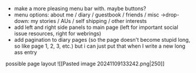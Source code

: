 - make a more pleasing menu bar with. maybe buttons?
- menu options:
	about me / diary / guestbook / friends / misc ->drop-down: my stories / AUs / self shipping / other interests
- add left and right side panels to main page (left for important social issue resources, right for webrings)
- add pagination to diary pages (so the page doesn't become stupid long, so like page 1, 2, 3, etc.) but i can just put that when I write a new long ass entry

possible page layout
![[Pasted image 20241109133242.png|250]]